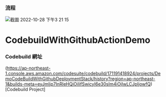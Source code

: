 ### 流程
![截圖 2022-10-28 下午3 21 15](https://user-images.githubusercontent.com/39054010/198527706-e5f4d76a-b668-4684-8943-31103c942149.png)
# CodebuildWithGithubActionDemo


### Codebuild 網址
(https://ap-northeast-1.console.aws.amazon.com/codesuite/codebuild/171191418924/projects/DemoCodeBuildWithGithubDeploymentStack/history?region=ap-northeast-1&builds-meta=eyJmIjp7InRleHQiOiIifSwicyI6e30sIm4iOjIwLCJpIjowfQ)[Codebuild Project]

